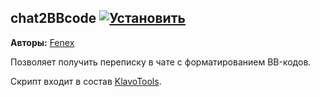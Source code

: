 ## chat2BBcode [![Установить](http://s43.radikal.ru/i101/1406/15/25aa0cc99cf2.png)](https://github.com/voidmain02/KgScripts/raw/master/scripts/chat2BBCode.user.js)
**Авторы:** [Fenex](http://klavogonki.ru/u/#/82885/)

Позволяет получить переписку в чате с форматированием BB-кодов.

Скрипт входит в состав [KlavoTools](https://chrome.google.com/webstore/detail/klavotools/gjfkpldhfcknofacejmlahofmcmhgpic).
